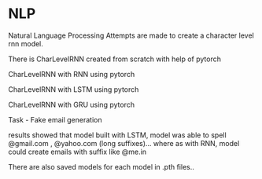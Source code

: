 # NLP
Natural Language Processing
Attempts are made to create a character level rnn model.

There is CharLevelRNN created from scratch with help of pytorch

CharLevelRNN with RNN using pytorch

CharLevelRNN with LSTM using pytorch

CharLevelRNN with GRU using pytorch

Task - Fake email generation

results showed that model built with LSTM, model was able to spell @gmail.com , @yahoo.com (long suffixes)... where as with RNN, model could create emails with suffix like @me.in

There are also saved models for each model in .pth files..
